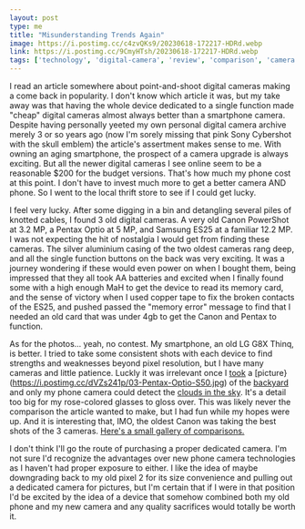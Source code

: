 ```yaml
---
layout: post
type: me
title: "Misunderstanding Trends Again"
image: https://i.postimg.cc/c4zvQKs9/20230618-172217-HDRd.webp
link: https://i.postimg.cc/9CmyHTsh/20230618-172217-HDRd.webp
tags: ['technology', 'digital-camera', 'review', 'comparison', 'camera']
---
```

I read an article somewhere about point-and-shoot digital cameras making a come back in popularity.  I don't know which article it was, but my take away was that having the whole device dedicated to a single function made "cheap" digital cameras almost always better than a smartphone camera.  Despite having personally yeeted my own personal digital camera archive merely 3 or so years ago (now I'm sorely missing that pink Sony Cybershot with the skull emblem) the article's assertment makes sense to me.  With owning an aging smartphone, the prospect of a camera upgrade is always exciting.  But all the newer digital cameras I see online seem to be a reasonable $200 for the budget versions.  That's how much my phone cost at this point.  I don't have to invest much more to get a better camera AND phone.  So I went to the local thrift store to see if I could get lucky.  

I feel very lucky. After some digging in a bin and detangling several piles of knotted cables, I found 3 old digital cameras.  A very old Canon PowerShot at 3.2 MP, a Pentax Optio at 5 MP, and Samsung ES25 at a familiar 12.2 MP.  I was not expecting the hit of nostalgia I would get from finding these cameras.  The silver aluminium casing of the two oldest cameras rang deep, and all the single function buttons on the back was very exciting.  It was a journey wondering if these would even power on when I bought them, being impressed that they all took AA batteries and excited when I finally found some with a high enough MaH to get the device to read its memory card, and the sense of victory when I used copper tape to fix the broken contacts of the ES25, and pushed passed the "memory error" message to find that I needed an old card that was under 4gb to get the Canon and Pentax to function.

As for the photos... yeah, no contest.  My smartphone, an old LG G8X Thinq, is better.  I tried to take some consistent shots with each device to find strengths and weaknesses beyond pixel resolution, but I have many cameras and little patience.  Luckly it was irrelevant once I [took](https://i.postimg.cc/JzpNX7sP/03-Canon-Power-Shot-A510.jpg) a [picture}(https://i.postimg.cc/dVZs241p/03-Pentax-Optio-S50.jpg) of the [backyard](https://i.postimg.cc/8CrbVQC4/03-Samsung-ES25.jpg) and only my phone camera could detect the [clouds in the sky](https://i.postimg.cc/cHFC96Nb/03-LG-G8-Xthinq.jpg).  It's a detail too big for my rose-colored glasses to gloss over.  This was likely never the comparison the article wanted to make, but I had fun while my hopes were up.  And it is interesting that, IMO, the oldest Canon was taking the best shots of the 3 cameras.  [Here's a small gallery of comparisons.](https://postimg.cc/gallery/c4Bxmcy)

I don't think I'll go the route of purchasing a proper dedicated camera.  I'm not sure I'd recognize the advantages over new phone camera technologies as I haven't had proper exposure to either.  I like the idea of maybe downgrading back to my old pixel 2 for its size convenience and pulling out a dedicated camera for pictures, but I'm certain that if I were in that position I'd be excited by the idea of a device that somehow combined both my old phone and my new camera and any quality sacrifices would totally be worth it.
